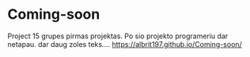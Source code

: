 # Coming-soon
Project
15 grupes pirmas projektas. Po sio projekto programeriu dar netapau. dar daug zoles teks....
https://albrit197.github.io/Coming-soon/
